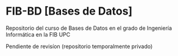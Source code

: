 # FIB-BD [Bases de Datos]
Repositorio del curso de Bases de Datos en el grado de Ingeniería Informática en la FIB UPC


Pendiente de revisíon (repositorio temporalmente privado)
